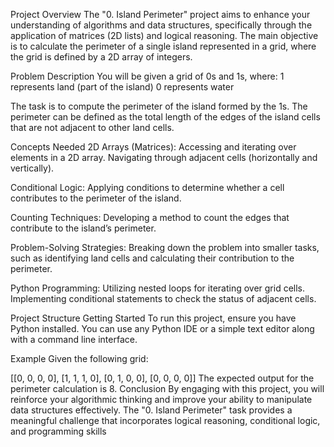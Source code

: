 Project Overview
The "0. Island Perimeter" project aims to enhance your understanding of algorithms and data structures, specifically through the application of matrices (2D lists) and logical reasoning. The main objective is to calculate the perimeter of a single island represented in a grid, where the grid is defined by a 2D array of integers.

Problem Description
You will be given a grid of 0s and 1s, where:
1 represents land (part of the island)
0 represents water

The task is to compute the perimeter of the island formed by the 1s. The perimeter can be defined as the total length of the edges of the island cells that are not adjacent to other land cells.

Concepts Needed
2D Arrays (Matrices):
Accessing and iterating over elements in a 2D array.
Navigating through adjacent cells (horizontally and vertically).

Conditional Logic:
Applying conditions to determine whether a cell contributes to the perimeter of the island.

Counting Techniques:
Developing a method to count the edges that contribute to the island’s perimeter.

Problem-Solving Strategies:
Breaking down the problem into smaller tasks, such as identifying land cells and calculating their contribution to the perimeter.

Python Programming:
Utilizing nested loops for iterating over grid cells.
Implementing conditional statements to check the status of adjacent cells.

Project Structure
Getting Started
To run this project, ensure you have Python installed. You can use any Python IDE or a simple text editor along with a command line interface.

Example
Given the following grid:

[[0, 0, 0, 0],
 [1, 1, 1, 0],
 [0, 1, 0, 0],
 [0, 0, 0, 0]]
The expected output for the perimeter calculation is 8.
Conclusion
By engaging with this project, you will reinforce your algorithmic thinking and improve your ability to manipulate data structures effectively. The "0. Island Perimeter" task provides a meaningful challenge that incorporates logical reasoning, conditional logic, and programming skills